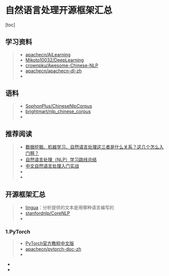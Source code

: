 # 自然语言处理开源框架汇总

[toc]





## 学习资料

> - [apachecn/AiLearning](https://github.com/apachecn/AiLearning)
> - [Mikoto10032/DeepLearning](https://github.com/Mikoto10032/DeepLearning)
> - [crownpku/Awesome-Chinese-NLP](https://github.com/crownpku/Awesome-Chinese-NLP)
> - [apachecn/apachecn-dl-zh](https://github.com/apachecn/apachecn-dl-zh)
> - 



## 语料

> - [SophonPlus/ChineseNlpCorpus](https://github.com/SophonPlus/ChineseNlpCorpus)
> - [brightmart/nlp_chinese_corpus](https://github.com/brightmart/nlp_chinese_corpus)
> - 





## 推荐阅读

> - [数据挖掘、机器学习、自然语言处理这三者是什么关系？这几个怎么入门啊？](https://www.zhihu.com/question/26391679)
> - [自然语言处理（NLP）学习路线总结](https://blog.csdn.net/sjyttkl/article/details/88699657?ops_request_misc=%257B%2522request%255Fid%2522%253A%2522162063443516780366576895%2522%252C%2522scm%2522%253A%252220140713.130102334..%2522%257D&request_id=162063443516780366576895&biz_id=0&utm_medium=distribute.pc_search_result.none-task-blog-2~all~top_positive~default-2-88699657.first_rank_v2_pc_rank_v29&utm_term=%E8%87%AA%E7%84%B6%E8%AF%AD%E8%A8%80%E5%A4%84%E7%90%86)
> - [中文自然语言处理入门实战](https://blog.csdn.net/valada/article/details/80892583?ops_request_misc=%257B%2522request%255Fid%2522%253A%2522162063443516780366576895%2522%252C%2522scm%2522%253A%252220140713.130102334..%2522%257D&request_id=162063443516780366576895&biz_id=0&utm_medium=distribute.pc_search_result.none-task-blog-2~all~top_positive~default-3-80892583.first_rank_v2_pc_rank_v29&utm_term=%E8%87%AA%E7%84%B6%E8%AF%AD%E8%A8%80%E5%A4%84%E7%90%86)
> - 
> - 







## 开源框架汇总





> - [lingua](https://github.com/pemistahl/lingua)：分析提供的文本是用哪种语言编写的
> - [stanfordnlp/CoreNLP](https://github.com/stanfordnlp/CoreNLP)
> - 





### 1.PyTorch

> - [PyTorch官方教程中文版](https://pytorch123.com/)
> - [apachecn/pytorch-doc-zh](https://github.com/apachecn/pytorch-doc-zh)
> - 

- 
- 



